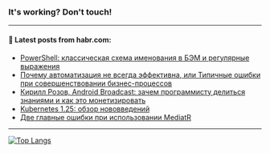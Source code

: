 ### It's working? Don't touch!

---
<!--
#### 🛠️ Technical stack:

![C++](https://img.shields.io/badge/C++-informational?logo=c%2B%2B&style=flat&logoColor=white&color=9C033A)
![Java](https://img.shields.io/badge/Java-informational?logo=java&style=flat&logoColor=white&color=007396)
![Kotlin](https://img.shields.io/badge/Kotlin-informational?logo=Kotlin&style=flat&logoColor=white&color=0095D5)
![JS](https://img.shields.io/badge/JS-informational?logo=javaScript&style=flat&logoColor=black&color=F7Df1E) <br>
![HTML5](https://img.shields.io/badge/HTML5-informational?logo=html5&style=flat&logoColor=white&color=E34F26)
![CSS3](https://img.shields.io/badge/CSS3-informational?logo=css3&style=flat&logoColor=white&color=157286)
![Sass](https://img.shields.io/badge/Saas-informational?logo=sass&style=flat&logoColor=white&color=hotpink)
![PHP](https://img.shields.io/badge/PHP-informational?logo=php&style=flat&logoColor=white&color=777BB4) <br>
![WebPAck](https://img.shields.io/badge/WebPack-informational?logo=webPack&style=flat&logoColor=white&color=FF6F00)
![Bootstrap](https://img.shields.io/badge/Bootstrap-informational?logo=Bootstrap&style=flat&logoColor=white&color=7952B3)
![MySQL](https://img.shields.io/badge/MySQL-informational?logo=MySQL&style=flat&logoColor=white&color=00f) <br>
![NodeJS](https://img.shields.io/badge/NodeJS-informational?logo=node.js&style=flat&logoColor=white&color=43853D)
![Spring](https://img.shields.io/badge/Spring-informational?logo=Spring&style=flat&logoColor=white&color=0A9EDC)
![Angular](https://img.shields.io/badge/Vue-informational?logo=vue.js&style=flat&logoColor=white&color=red)
![Git](https://img.shields.io/badge/Git-informational?logo=git&style=flat&logoColor=white&color=darkorange)

___
-->

#### 💬 Latest posts from habr.com:

<!-- BLOG-POST-LIST:START -->
- [PowerShell: классическая схема именования в БЭМ и регулярные выражения](https://habr.com/ru/post/684170/?utm_source=habrahabr&utm_medium=rss&utm_campaign=684170)
- [Почему автоматизация не всегда эффективна, или Типичные ошибки при совершенствовании бизнес-процессов](https://habr.com/ru/post/684158/?utm_source=habrahabr&utm_medium=rss&utm_campaign=684158)
- [Кирилл Розов, Android Broadcast: зачем программисту делиться знаниями и как это монетизировать](https://habr.com/ru/post/684150/?utm_source=habrahabr&utm_medium=rss&utm_campaign=684150)
- [Kubernetes 1.25: обзор нововведений](https://habr.com/ru/post/684142/?utm_source=habrahabr&utm_medium=rss&utm_campaign=684142)
- [Две главные ошибки при использовании MediatR](https://habr.com/ru/post/683804/?utm_source=habrahabr&utm_medium=rss&utm_campaign=683804)
<!-- BLOG-POST-LIST:END -->

---

[![Top Langs](https://github-readme-stats.vercel.app/api/top-langs/?username=zloylis&layout=compact&hide_border=true&theme=dracula)](https://github.com/zloylis)

